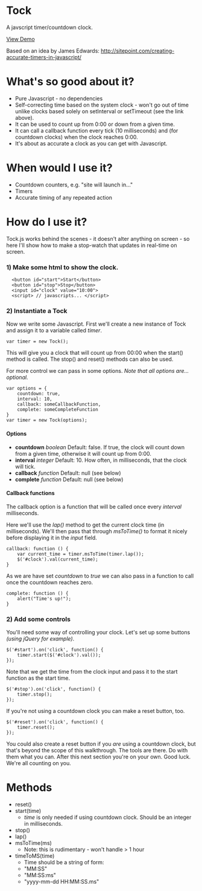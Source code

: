 # Tock #

A javscript timer/countdown clock. 

[View Demo](http://deviouschimp.co.uk/misc/tock)

Based on an idea by James Edwards:
http://sitepoint.com/creating-accurate-timers-in-javascript/


# What's so good about it? #

* Pure Javascript - no dependencies
* Self-correcting time based on the system clock - won't go out of time unlike clocks based solely on setInterval or setTimeout (see the link above).
* It can be used to count up from 0:00 or down from a given time. 
* It can call a callback function every tick (10 milliseconds) and (for countdown clocks) when the clock reaches 0:00.
* It's about as accurate a clock as you can get with Javascript.

# When would I use it? #

 * Countdown counters, e.g. "site will launch in..."
 * Timers
 * Accurate timing of any repeated action

# How do I use it? #

Tock.js works behind the scenes - it doesn't alter anything on screen - so here I'll show how to make a stop-watch that updates in real-time on screen.

### 1) Make some html to show the clock. ###

      <button id="start">Start</button> 
      <button id="stop">Stop</button> 
      <input id="clock" value="10:00">
      <script> // javascripts... </script>

### 2) Instantiate a Tock ###

Now we write some Javascript. First we'll create a new instance of Tock and assign it to a variable called *timer*.

    var timer = new Tock();

This will give you a clock that will count up from 00:00 when the start() method is called. The stop() and reset() methods can also be used.

For more control we can pass in some options. *Note that all options are... optional.*

    var options = {
        countdown: true,
        interval: 10,
        callback: someCallbackFunction,
        complete: someCompleteFunction
    }
    var timer = new Tock(options);


#### Options ####

  * **countdown** *boolean*  Default: false. If true, the clock will count down from a given time, otherwise it will count up from 0:00.
  * **interval** *integer* Default: 10. How often, in milliseconds, that the clock will tick.
  * **callback** *function* Default: null (see below)
  * **complete** *function* Default: null (see below)

#### Callback functions ####

The callback option is a function that will be called once every *interval* milliseconds.

Here we'll use the *lap()* method to get the current clock time (in milliseconds). We'll then pass that through *msToTime()* to format it nicely before displaying it in the *input* field.

    callback: function () {
        var current_time = timer.msToTime(timer.lap());
        $('#clock').val(current_time);
    }

As we are have set *countdown* to *true* we can also pass in a function to call once the countdown reaches zero.

    complete: function () {
        alert("Time's up!");
    }

### 2) Add some controls ###

You'll need some way of controlling your clock. Let's set up some buttons *(using jQuery for example)*.

    $('#start').on('click', function() {
	    timer.start($('#clock').val());
	});

Note that we get the time from the clock input and pass it to the start function as the start time.

    $('#stop').on('click', function() {
	    timer.stop();
	});

If you're not using a countdown clock you can make a reset button, too.

    $('#reset').on('click', function() {
	    timer.reset();
	});

You could also create a reset button if you *are* using a countdown clock, but that's beyond the scope of this walkthrough. The tools are there. Do with them what you can. After this next section you're on your own. Good luck. We're all counting on you.

# Methods #

 * reset()
 * start(time)
   * *time* is only needed if using countdown clock.
      Should be an integer in milliseconds.
 * stop()
 * lap()
 * msToTime(ms)
   * Note: this is rudimentary - won't handle > 1 hour
 * timeToMS(time)
   * Time should be a string of form:
   * "MM:SS"
   * "MM:SS:ms"
   * "yyyy-mm-dd HH:MM:SS.ms"
